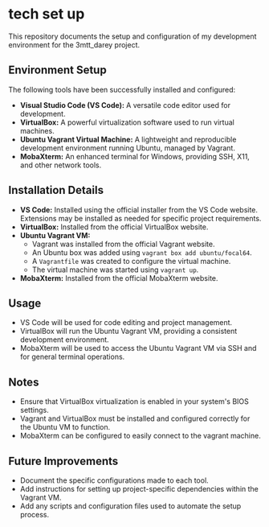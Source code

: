 # tech set up

This repository documents the setup and configuration of my development environment for the 3mtt_darey project.

## Environment Setup

The following tools have been successfully installed and configured:

* **Visual Studio Code (VS Code):** A versatile code editor used for development.
* **VirtualBox:** A powerful virtualization software used to run virtual machines.
* **Ubuntu Vagrant Virtual Machine:** A lightweight and reproducible development environment running Ubuntu, managed by Vagrant.
* **MobaXterm:** An enhanced terminal for Windows, providing SSH, X11, and other network tools.

## Installation Details

* **VS Code:** Installed using the official installer from the VS Code website. Extensions may be installed as needed for specific project requirements.
* **VirtualBox:** Installed from the official VirtualBox website.
* **Ubuntu Vagrant VM:**
    * Vagrant was installed from the official Vagrant website.
    * An Ubuntu box was added using `vagrant box add ubuntu/focal64`.
    * A `Vagrantfile` was created to configure the virtual machine.
    * The virtual machine was started using `vagrant up`.
* **MobaXterm:** Installed from the official MobaXterm website.

## Usage

* VS Code will be used for code editing and project management.
* VirtualBox will run the Ubuntu Vagrant VM, providing a consistent development environment.
* MobaXterm will be used to access the Ubuntu Vagrant VM via SSH and for general terminal operations.

## Notes

* Ensure that VirtualBox virtualization is enabled in your system's BIOS settings.
* Vagrant and VirtualBox must be installed and configured correctly for the Ubuntu VM to function.
* MobaXterm can be configured to easily connect to the vagrant machine.

## Future Improvements

* Document the specific configurations made to each tool.
* Add instructions for setting up project-specific dependencies within the Vagrant VM.
* Add any scripts and configuration files used to automate the setup process.